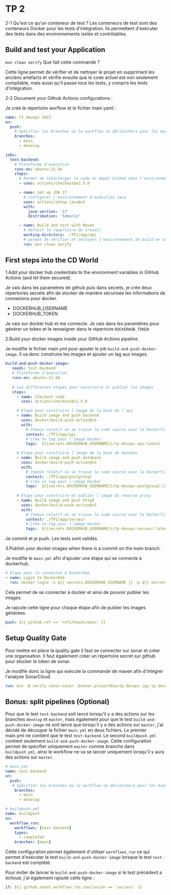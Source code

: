 # TP 2

2-1 Qu'est ce qu'un conteneur de test ?
Les conteneurs de test sont des conteneurs Docker pour les tests d'intégration. Ils permettent d'exécuter des tests dans des environnements isolés et contrôlables.

## Build and test your Application

`mvn clean verify`
Que fait cette commande ?

Cette ligne permet de vérifier et de nettoyer le projet en supprimant les anciens artefacts et vérifie ensuite que le code actuel est non seulement compilable, mais aussi qu'il passe tous les tests, y compris les tests d'intégration.

2-2 Document your Github Actions configurations :

Je crée le répertoire worflow et le fichier main.yaml :

```yml
name: CI devops 2023
on:
  push:
    # Spécifier les branches où le workflow se déclenchera pour les événements de push
    branches: 
      - main
      - develop

jobs:
  test-backend: 
    # Plateforme d'exécution
    runs-on: ubuntu-22.04
    steps:
      # Permet de télécharger le code du dépôt GitHub dans l'environnement d'exécution du workflow
      - uses: actions/checkout@v2.5.0

      - name: Set up JDK 17
        # configurer l'environnement d'exécution Java 
        uses: actions/setup-java@v3
        with:
          java-version: '17'
          distribution: 'temurin'

      - name: Build and test with Maven
        # definit le repertoire de travail
        working-directory: ./TP1/app/api
        # permet de vérifier et nettoyer l'environnement de build en supprimant les artefacts de builds précédents
        run: mvn clean verify
```

## First steps into the CD World

1.Add your docker hub credentials to the environment variables in GitHub Actions (and let them secured).

Je vais dans les paramètres de github puis dans secrets, je crée deux répertoires secrets afin de stocker de manière sécurisée les informations de connexions pour docker.

* DOCKERHUB_USERNAME
* DOCKERHUB_TOKEN

 Je vais sur docker hub et me connecte. Je vais dans les paramètres pour générer un token et le renseigner dans le répertoire `DOCKERHUB_TOKEN`

 2.Build your docker images inside your GitHub Actions pipeline.

Je modifie le fichier main.yml pour ajouter le job `build-and-push-docker-image`. Il va donc construire les images et ajouter un tag aux images.

```yml
build-and-push-docker-image:
   needs: test-backend
   # Plateforme d'exécution
   runs-on: ubuntu-22.04
  
   # Les différentes etapes pour construire et publier les images  
   steps:
     - name: Checkout code
       uses: actions/checkout@v2.5.0

     # Etape pour construire l'image de la base de l'api 
     - name: Build image and push backend
       uses: docker/build-push-action@v3
       with:
         # Chemin relatif où se trouve le code source avec le Dockerfile
         context: ./TP1/app/api
         # Crée un tag pour l'image Docker
         tags:  ${{secrets.DOCKERHUB_USERNAME}}/tp-devops-api:latest

     # Etape pour construire l'image de la base de données   
     - name: Build image and push database
       uses: docker/build-push-action@v3
       with:
         # Chemin relatif où se trouve le code source avec le Dockerfile
         context: ./TP1/app/postgresql
         # Crée un tag pour l'image Docker
         tags:  ${{secrets.DOCKERHUB_USERNAME}}/tp-devops-postgresql:latest
    
     # Etape pour construire et publier l'image du reverse proxy 
     - name: Build image and push httpd
       uses: docker/build-push-action@v3
       with:
         # Chemin relatif où se trouve le code source avec le Dockerfile
         context: ./TP1/app/serveur
         # Crée un tag pour l'image Docker
         tags:  ${{secrets.DOCKERHUB_USERNAME}}/tp-devops-serveur:latest
```

Je commit et je push. Les tests sont validés.

3.Publish your docker images when there is a commit on the main branch.

Je modifie le `main.yml` afin d'ajouter une étape qui se connecte à dockerhub.

```yml
# Etape pour la connexion à DockerHub
- name: Login to DockerHub
  run: docker login -u ${{ secrets.DOCKERHUB_USERNAME }} -p ${{ secrets.DOCKERHUB_TOKEN }}
```

Cela permet de se connecter à docker et ainsi de pouvoir publier les images.

Je rajoute cette ligne pour chaque étape afin de publier les images générées.

```yml
push: ${{ github.ref == 'refs/heads/main' }}
```

## Setup Quality Gate

Pour mettre en place la quality gate il faut se connecter sur sonar et créer une organisation.
Il faut également créer un répertoire secret sur github pour stocker le token de sonar.

Je modifie donc la ligne qui exécute la commande de maven afin d'intégrer l'analyse SonarCloud.

```yml
run: mvn -B verify sonar:sonar -Dsonar.projectKey=tp-devops-jga_tp-devops-jga -Dsonar.organization=tp-devops-jga -Dsonar.host.url=https://sonarcloud.io -Dsonar.login=${{ secrets.SONAR_TOKEN }}  --file ./pom.xml
```

## Bonus: split pipelines (Optional)

Pour que le test `test-backend` soit lancé lorsqu'il y a des actions sur les branches `develop` et `master`, mais également pour que le test `build-and-push-docker-image` ne soit lancé que lorsqu'il y a des actions sur `master`, j'ai décidé de découper le fichier `main.yml` en deux fichiers. Le premier main.yml ne contient que le test `test-backend`. Le second `buildpush.yml` contient seulement `build-and-push-docker-image`. Cette configuration permet de spécifier uniquement `master` comme branche dans `buildpush.yml`, ainsi le workflow ne va se lancer uniquement lorsqu'il y aura des actions sur `master`.

```yml
# main.yml
name: test-backend
on:
  push:
   # Spécifier les branches où le workflow se déclenchera pour les événements de push
    branches: 
      - main
      - develop
```

```yml
# buildpush.yml
name: buildpush
on:
  workflow_run:
    workflows: [test-backend]
    types: 
      - completed
    branches: [main] 
```

Cette configuration permet également d'utiliser `workflows_run` ce qui permet d'exécuter le test `build-and-push-docker-image` lorsque le test `test-backend` est complété.

Pour éviter de lancer le `build-and-push-docker-image` si le test précèdent a échoué, j'ai également rajouté cette ligne :

```yml
if: ${{ github.event.workflow_run.conclusion == 'success' }}
```
